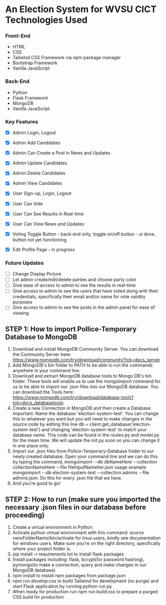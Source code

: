 # An Election System for WVSU CICT Technologies Used

### Front-End
- HTML
- CSS
- Tailwind CSS Framework via npm package manager
- Bootstrap Framework
- Vanilla JavaScript

### Back-End
- Python
- Flask Framework
- MongoDB
- Vanilla JavaScript

### Key Features
- [x] Admin Login, Logout
- [x] Admin Add Candidates
- [x] Admin Can Create a Post in News and Updates
- [x] Admin Update Candidates
- [x] Admin Delete Candidates
- [x] Admin View Candidates
- [x] User Sign-up, Login, Logout
- [x] User Can Vote
- [x] User Can See Results in Real-time
- [x] User Can View News and Updates
- [x] Voting Toggle Button - back-end only, toggle on/off button - ui done, button not yet functioning
- [x] Edit Profile Page - in progress


### Future Updates
- [ ] Change Display Picture
- [ ] Let admin create/edit/delete parties and choose party color
- [ ] Give ease of access to admin to see the results in real-time
- [ ] Give access to admin to see the users that have voted along with their credentials, specifically their email and/or name for vote validity purposes
- [ ] Give access to admin to see the posts in the admin panel for ease of viewing

## STEP 1: How to import Pollice-Temporary Database to MongoDB

1. Download and install MongoDB Community Server. You can download the Community Server here: https://www.mongodb.com/try/download/community?tck=docs_server
2. Add MongoDB's bin folder to PATH to be able to run the commands anywhere in your command line.
3. Download and extract MongoDB database tools to Mongo DB's bin folder. These tools will enable us to use the mongoimport command for us to be able to import our .json files into our MongoDB database. You can download the Tools here: https://www.mongodb.com/try/download/database-tools?tck=docs_databasetools
4. Create a new Connection in MongoDB and then create a Database. Important: Name the database 'election-system-test'. You can change this to whatever you want but you will need to make changes in the source code by editing this line db = client.get_database('election-system-test') and changing 'election-system-test' to match your database name. This code can be found in the routes.py and model.py for the mean time. We will update the init.py soon so you can change it in one place only.
5. Import our .json files from Pollice-Temporary-Database folder to our newly created database. Open your command line and we can do this by typing the command, mongoimport --db dbNameHere --collection collectionNameHere --file fileInputNameher.json usage example mongoimport --db election-system-test --collection admins --file admins.json. Do this for every .json file that we have.
6. And you're good to go!

## STEP 2: How to run (make sure you imported the necessary .json files in our database before proceeding)

1. Create a virtual environment in Python.
2. Activate python virtual environment with this command: source venvFolderName/bin/activate for linux users, kindly see documentation for windows users. Make sure you're on the right directory, specifically where your project folder is.
3. pip install -r requirements.txt to install flask packages
4. Install packages including: flask, bcrypt(for password hashing), pymongo(to make a connection, query and make changes in our MongoDB database)
5. npm install to install npm packages from package.json
6. npm run develop:css to build Tailwind for development (no purge) and start Flask application by running python run.py
7. When ready for production run npm run build:css to prepare a purged CSS build for production

